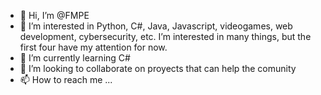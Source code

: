- 👋 Hi, I’m @FMPE
- 👀 I’m interested in Python, C#, Java, Javascript, videogames, web development, cybersecurity, etc. I’m interested in many things, but the first four have my attention for now.
- 🌱 I’m currently learning C#
- 💞️ I’m looking to collaborate on proyects that can help the comunity
- 📫 How to reach me ...

<!---
FMPE/FMPE is a ✨ special ✨ repository because its `README.md` (this file) appears on your GitHub profile.
You can click the Preview link to take a look at your changes.
--->
